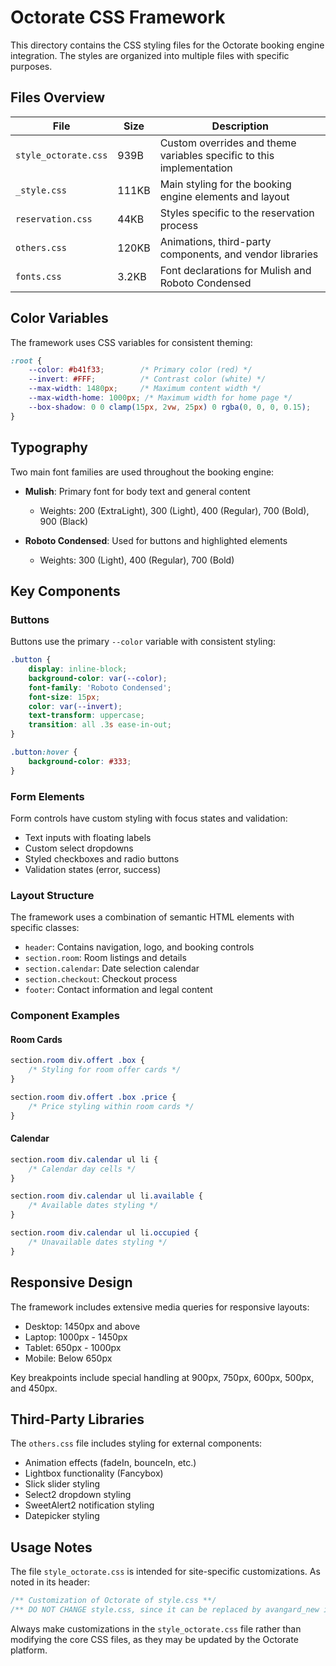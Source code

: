 # Octorate CSS Framework

This directory contains the CSS styling files for the Octorate booking engine integration. The styles are organized into multiple files with specific purposes.

## Files Overview

| File | Size | Description |
|------|------|-------------|
| `style_octorate.css` | 939B | Custom overrides and theme variables specific to this implementation |
| `_style.css` | 111KB | Main styling for the booking engine elements and layout |
| `reservation.css` | 44KB | Styles specific to the reservation process |
| `others.css` | 120KB | Animations, third-party components, and vendor libraries |
| `fonts.css` | 3.2KB | Font declarations for Mulish and Roboto Condensed |

## Color Variables

The framework uses CSS variables for consistent theming:

```css
:root {
    --color: #b41f33;        /* Primary color (red) */
    --invert: #FFF;          /* Contrast color (white) */
    --max-width: 1480px;     /* Maximum content width */
    --max-width-home: 1000px; /* Maximum width for home page */
    --box-shadow: 0 0 clamp(15px, 2vw, 25px) 0 rgba(0, 0, 0, 0.15);
}
```

## Typography

Two main font families are used throughout the booking engine:

- **Mulish**: Primary font for body text and general content
  - Weights: 200 (ExtraLight), 300 (Light), 400 (Regular), 700 (Bold), 900 (Black)
  
- **Roboto Condensed**: Used for buttons and highlighted elements
  - Weights: 300 (Light), 400 (Regular), 700 (Bold)

## Key Components

### Buttons

Buttons use the primary `--color` variable with consistent styling:

```css
.button {
    display: inline-block;
    background-color: var(--color);
    font-family: 'Roboto Condensed';
    font-size: 15px;
    color: var(--invert);
    text-transform: uppercase;
    transition: all .3s ease-in-out;
}

.button:hover {
    background-color: #333;
}
```

### Form Elements

Form controls have custom styling with focus states and validation:

- Text inputs with floating labels
- Custom select dropdowns
- Styled checkboxes and radio buttons
- Validation states (error, success)

### Layout Structure

The framework uses a combination of semantic HTML elements with specific classes:

- `header`: Contains navigation, logo, and booking controls
- `section.room`: Room listings and details
- `section.calendar`: Date selection calendar
- `section.checkout`: Checkout process
- `footer`: Contact information and legal content

### Component Examples

#### Room Cards

```css
section.room div.offert .box {
    /* Styling for room offer cards */
}

section.room div.offert .box .price {
    /* Price styling within room cards */
}
```

#### Calendar

```css
section.room div.calendar ul li {
    /* Calendar day cells */
}

section.room div.calendar ul li.available {
    /* Available dates styling */
}

section.room div.calendar ul li.occupied {
    /* Unavailable dates styling */
}
```

## Responsive Design

The framework includes extensive media queries for responsive layouts:

- Desktop: 1450px and above
- Laptop: 1000px - 1450px
- Tablet: 650px - 1000px
- Mobile: Below 650px

Key breakpoints include special handling at 900px, 750px, 600px, 500px, and 450px.

## Third-Party Libraries

The `others.css` file includes styling for external components:

- Animation effects (fadeIn, bounceIn, etc.)
- Lightbox functionality (Fancybox)
- Slick slider styling
- Select2 dropdown styling
- SweetAlert2 notification styling
- Datepicker styling

## Usage Notes

The file `style_octorate.css` is intended for site-specific customizations. As noted in its header:

```css
/** Customization of Octorate of style.css **/
/** DO NOT CHANGE style.css, since it can be replaced by avangard_new in future **/
```

Always make customizations in the `style_octorate.css` file rather than modifying the core CSS files, as they may be updated by the Octorate platform. 
